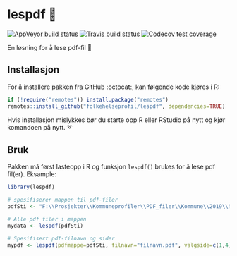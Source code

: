 # lespdf :book:

 <!-- badges: start -->
[![AppVeyor build status](https://ci.appveyor.com/api/projects/status/github/folkehelseprofil/lespdf?branch=master&svg=true)](https://ci.appveyor.com/project/folkehelseprofil/lespdf)
[![Travis build status](https://travis-ci.org/folkehelseprofil/lespdf.svg?branch=master)](https://travis-ci.org/folkehelseprofil/lespdf)
[![Codecov test coverage](https://codecov.io/gh/folkehelseprofil/lespdf/branch/master/graph/badge.svg)](https://codecov.io/gh/folkehelseprofil/lespdf?branch=master)
 <!-- badges: end -->

En løsning for å lese pdf-fil  :book:


## Installasjon

For å installere pakken fra GitHub :octocat:, kan følgende kode kjøres i R:

```r
if (!require("remotes")) install.package("remotes")
remotes::install_github("folkehelseprofil/lespdf", dependencies=TRUE)
```

Hvis installasjon mislykkes bør du starte opp R eller RStudio på nytt og kjør komandoen på nytt. :curly_loop:

## Bruk

Pakken må først lasteopp i R og funksjon `lespdf()` brukes for å lese pdf fil(er). Eksample:

```r
library(lespdf)

# spesifiserer mappen til pdf-filer
pdfSti <- "F:\\Prosjekter\\Kommuneprofiler\\PDF_filer\\Kommune\\2019\\Nynorsk"

# Alle pdf filer i mappen
mydata <- lespdf(pdfSti)

# Spesifisert pdf-filnavn og sider
mypdf <- lespdf(pdfmappe=pdfSti, filnavn="filnavn.pdf", valgside=c(1,4)) 

```
